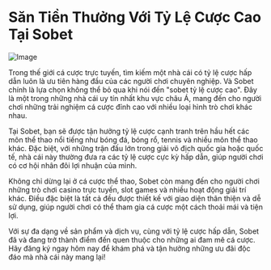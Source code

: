 # Săn Tiền Thưởng Với Tỷ Lệ Cược Cao Tại Sobet

![Image](https://github.com/user-attachments/assets/bd51ea9f-0666-407b-a7a7-98ead6de688c)

Trong thế giới cá cược trực tuyến, tìm kiếm một nhà cái có tỷ lệ cược hấp dẫn luôn là ưu tiên hàng đầu của các người chơi chuyên nghiệp. Và Sobet chính là lựa chọn không thể bỏ qua khi nói đến "sobet tỷ lệ cược cao". Đây là một trong những nhà cái uy tín nhất khu vực châu Á, mang đến cho người chơi những trải nghiệm cá cược đỉnh cao với nhiều loại hình trò chơi khác nhau.

Tại Sobet, bạn sẽ được tận hưởng tỷ lệ cược cạnh tranh trên hầu hết các môn thể thao nổi tiếng như bóng đá, bóng rổ, tennis và nhiều môn thể thao khác. Đặc biệt, với những trận đấu lớn trong giải vô địch quốc gia hoặc quốc tế, nhà cái này thường đưa ra các tỷ lệ cược cực kỳ hấp dẫn, giúp người chơi có cơ hội nhân đôi lợi nhuận của mình.

Không chỉ dừng lại ở cá cược thể thao, Sobet còn mang đến cho người chơi những trò chơi casino trực tuyến, slot games và nhiều hoạt động giải trí khác. Điều đặc biệt là tất cả đều được thiết kế với giao diện thân thiện và dễ sử dụng, giúp người chơi có thể tham gia cá cược một cách thoải mái và tiện lợi.

Với sự đa dạng về sản phẩm và dịch vụ, cùng với tỷ lệ cược hấp dẫn, Sobet đã và đang trở thành điểm đến quen thuộc cho những ai đam mê cá cược. Hãy đăng ký ngay hôm nay để khám phá và tận hưởng những ưu đãi độc đáo mà nhà cái này mang lại!